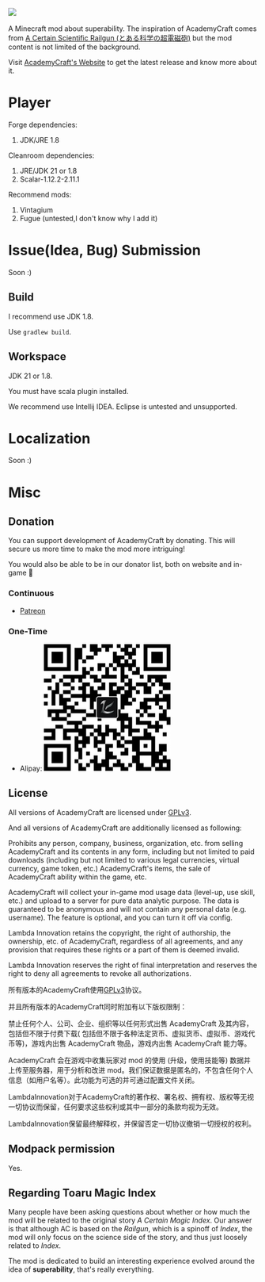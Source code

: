 ![](https://raw.githubusercontent.com/LambdaInnovation/AcademyCraft/master/blob/logo.png)

A Minecraft mod about superability. The inspiration of AcademyCraft comes
from [A Certain Scientific Railgun (とある科学の超電磁砲)](https://en.wikipedia.org/wiki/A_Certain_Scientific_Railgun)
but the mod content is not limited of the background.

Visit [AcademyCraft's Website](https://ac.li-dev.cn/) to get the latest release and know more about it.

Player
==========

Forge dependencies:
1. JDK/JRE 1.8

Cleanroom dependencies:
1. JRE/JDK 21 or 1.8
2. Scalar-1.12.2-2.11.1

Recommend mods:
1. Vintagium
2. Fugue (untested,I don't know why I add it)

Issue(Idea, Bug) Submission
============

Soon :)

## Build

I recommend use JDK 1.8.

Use `gradlew build`.

## Workspace

JDK 21 or 1.8.

You must have scala plugin installed.

We recommend use Intellij IDEA. Eclipse is untested and unsupported.

Localization
============

Soon :)

Misc
====

## Donation

You can support development of AcademyCraft by donating. This will secure us more time to make the mod more intriguing!

You would also be able to be in our donator list, both on website and in-game :beer:

### Continuous

* [Patreon][patreon]

### One-Time

* Alipay: ![](https://raw.githubusercontent.com/LambdaInnovation/AcademyCraft/master/blob/qr.jpg)

## License

All versions of AcademyCraft are licensed under [GPLv3](http://www.gnu.org/licenses/gpl.html).

And all versions of AcademyCraft are additionally licensed as following:

Prohibits any person, company, business, organization, etc. from selling AcademyCraft and its contents in any form,
including but not limited to paid downloads (including but not limited to various legal currencies, virtual currency,
game token, etc.) AcademyCraft's items, the sale of AcademyCraft ability within the game, etc.

AcademyCraft will collect your in-game mod usage data (level-up, use skill, etc.) and upload to a server for pure data
analytic purpose. The data is guaranteed to be anonymous and will not contain any personal data (e.g. username). The
feature is optional, and you can turn it off via config.

Lambda Innovation retains the copyright, the right of authorship, the ownership, etc. of AcademyCraft, regardless of all
agreements, and any provision that requires these rights or a part of them is deemed invalid.

Lambda Innovation reserves the right of final interpretation and reserves the right to deny all agreements to revoke all
authorizations.

所有版本的AcademyCraft使用[GPLv3](http://www.gnu.org/licenses/gpl.html)协议。

并且所有版本的AcademyCraft同时附加有以下版权限制：

禁止任何个人、公司、企业、组织等以任何形式出售 AcademyCraft 及其内容，包括但不限于付费下载(
包括但不限于各种法定货币、虚拟货币、虚拟币、游戏代币等)，游戏内出售 AcademyCraft 物品，游戏内出售 AcademyCraft 能力等。

AcademyCraft 会在游戏中收集玩家对 mod 的使用 (升级，使用技能等) 数据并上传至服务器，用于分析和改进
mod。我们保证数据是匿名的，不包含任何个人信息（如用户名等）。此功能为可选的并可通过配置文件关闭。

LambdaInnovation对于AcademyCraft的著作权、署名权、拥有权、版权等无视一切协议而保留，任何要求这些权利或其中一部分的条款均视为无效。

LambdaInnovation保留最终解释权，并保留否定一切协议撤销一切授权的权利。

## Modpack permission

Yes.

## Regarding Toaru Magic Index

Many people have been asking questions about whether or how much the mod will be related to
the original story _A Certain Magic Index_. Our answer is that although AC is based on the
_Railgun_, which is a spinoff of _Index_, the mod will only focus on the science side of
the story, and thus just loosely related to _Index_.

The mod is dedicated to build an interesting experience evolved around the idea of **superability**,
that's really everything.

[langdir]: src/main/resources/assets/academy/lang

[tutdir]: src/main/resources/assets/academy/tutorials

[lambdalib2]: https://github.com/LambdaInnovation/LambdaLib2

[patreon]: https://www.patreon.com/WeAthFolD